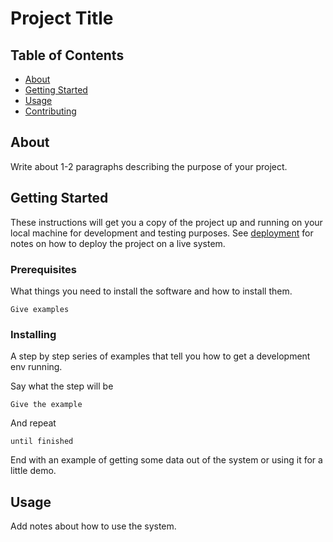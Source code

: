 # Project Title

## Table of Contents

- [About](#about)
- [Getting Started](#getting_started)
- [Usage](#usage)
- [Contributing](../CONTRIBUTING.md)

## About <span id="about"></span>

Write about 1-2 paragraphs describing the purpose of your project.

## Getting Started <span id="getting_started"></span>

These instructions will get you a copy of the project up and running on your local machine for development and testing purposes. See [deployment](#deployment) for notes on how to deploy the project on a live system.

### Prerequisites

What things you need to install the software and how to install them.

    Give examples

### Installing

A step by step series of examples that tell you how to get a development env running.

Say what the step will be

    Give the example

And repeat

    until finished

End with an example of getting some data out of the system or using it for a little demo.

## Usage <span id="usage"></span>

Add notes about how to use the system.

